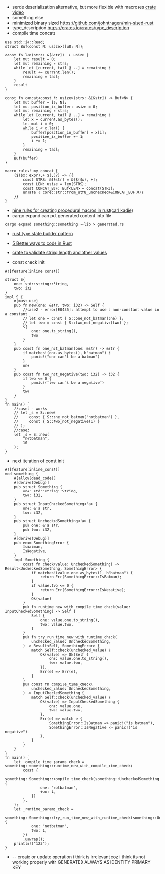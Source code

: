 * serde deserialization alternative, but more flexible with macroses [crate](https://crates.io/crates/frunk) [video](https://www.youtube.com/watch?v=Zps2tH8XOm4&list=WL&index=144&ab_channel=%D0%92%D0%B8%D0%B4%D0%B5%D0%BE%D1%81%D0%BA%D0%BE%D0%BD%D1%84%D0%B5%D1%80%D0%B5%D0%BD%D1%86%D0%B8%D0%B9IT-People) 
* something else
* minimized binary sized https://github.com/johnthagen/min-sized-rust
* type_description https://crates.io/crates/type_description
* compile time concats
```
use std::io::Read;
struct Buf<const N: usize>([u8; N]);

const fn len(strs: &[&str]) -> usize {
    let mut result = 0;
    let mut remaining = strs;
    while let [current, tail @ ..] = remaining {
        result += current.len();
        remaining = tail;
    }
    result
}

const fn concat<const N: usize>(strs: &[&str]) -> Buf<N> {
    let mut buffer = [0; N];
    let mut position_in_buffer: usize = 0;
    let mut remaining = strs;
    while let [current, tail @ ..] = remaining {
        let x = current.as_bytes();
        let mut i = 0;
        while i < x.len() {
            buffer[position_in_buffer] = x[i];
            position_in_buffer += 1;
            i += 1;
        }
        remaining = tail;
    }
    Buf(buffer)
}

macro_rules! my_concat {
    ($($x: expr),+ $(,)?) => {{
        const STRS: &[&str] = &[$($x), +];
        const LEN: usize = len(STRS);
        const CONCAT_BUF: Buf<LEN> = concat(STRS);
        unsafe { core::str::from_utf8_unchecked(&CONCAT_BUF.0)}
    }}
}
```
* [nine rules for creating procedural macros in rust(carl kadie)](https://www.youtube.com/watch?v=zkk0Hyzm30E&list=WL&index=175&t=1132s)
* cargo expand can put generated content into file
```
cargo expand something::something --lib > generated.rs
```
* [rust type state builder pattern](https://github.com/jeremychone-channel/rust-builder)

* [5 Better ways to code in Rust](https://www.youtube.com/watch?v=BU1LYFkpJuk)

* [crate to validate string length and other values](https://crates.io/crates/validator)

* const check init

```
#![feature(inline_const)]

struct S{ 
    one: std::string::String,
    two: i32
}
impl S {
    #[must_use]
    pub fn new(one: &str, two: i32) -> Self {
        //case2 - error[E0435]: attempt to use a non-constant value in a constant
        // let one = const { S::one_not_batman(one) };
        // let two = const { S::two_not_negative(two) };
        S{
            one: one.to_string(),
            two
        }
    }
    pub const fn one_not_batman(one: &str) -> &str {
        if matches!(one.as_bytes(), b"batman") {
            panic!("one can't be a batman")
        }
        one
    }
    pub const fn two_not_negative(two: i32) -> i32 {
        if two <= 0 {
            panic!("two can't be a negative")
        }
        two
    }
}
fn main() {
    //case1 - works
    // let _s = S::new(
    //     const { S::one_not_batman("notbatman") },
    //     const { S::two_not_negative(1) }
    // );
    //case2
    let _s = S::new(
        "notbatman",
        10
    );
}
```

* next iteration of const init

```
#![feature(inline_const)]
mod something {
    #[allow(dead_code)]
    #[derive(Debug)]
    pub struct Something {
        one: std::string::String,
        two: i32,
    }
    pub struct InputCheckedSomething<'a> {
        one: &'a str,
        two: i32,
    }
    pub struct UncheckedSomething<'a> {
        pub one: &'a str,
        pub two: i32,
    }
    #[derive(Debug)]
    pub enum SomethingError {
        IsBatman,
        IsNegative,
    }
    impl Something {
        const fn check(value: UncheckedSomething) -> Result<UncheckedSomething, SomethingError> {
            if matches!(value.one.as_bytes(), b"batman") {
                return Err(SomethingError::IsBatman);
            }
            if value.two <= 0 {
                return Err(SomethingError::IsNegative);
            }
            Ok(value)
        }
        pub fn runtime_new_with_compile_time_check(value: InputCheckedSomething) -> Self {
            Self {
                one: value.one.to_string(),
                two: value.two,
            }
        }
        pub fn try_run_time_new_with_runtime_check(
            unchecked_value: UncheckedSomething,
        ) -> Result<Self, SomethingError> {
            match Self::check(unchecked_value) {
                Ok(value) => Ok(Self {
                    one: value.one.to_string(),
                    two: value.two,
                }),
                Err(e) => Err(e),
            }
        }
        pub const fn compile_time_check(
            unchecked_value: UncheckedSomething,
        ) -> InputCheckedSomething {
            match Self::check(unchecked_value) {
                Ok(value) => InputCheckedSomething {
                    one: value.one,
                    two: value.two,
                },
                Err(e) => match e {
                    SomethingError::IsBatman => panic!("is batman"),
                    SomethingError::IsNegative => panic!("is negative"),
                },
            }
        }
    }
}
fn main() {
    let _compile_time_params_check = something::Something::runtime_new_with_compile_time_check(
        const {
            something::Something::compile_time_check(something::UncheckedSomething {
                one: "notbatman",
                two: 1,
            })
        },
    );
    let _runtime_params_check =
        something::Something::try_run_time_new_with_runtime_check(something::UncheckedSomething {
            one: "notbatman",
            two: 1,
        })
        .unwrap();
    println!("123");
}
```

* -- create or update operation i think is irrelevant coz i think its not working properly with GENERATED ALWAYS AS IDENTITY PRIMARY KEY
